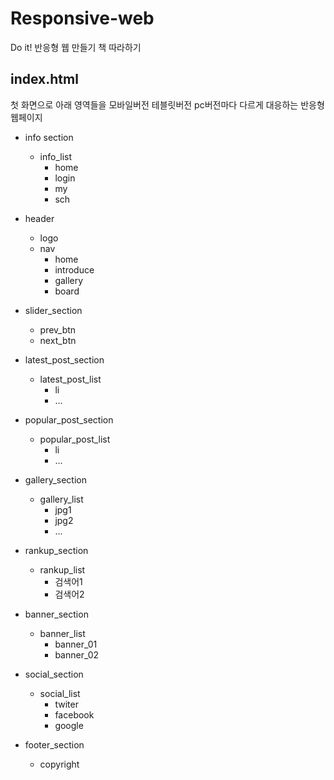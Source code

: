# Responsive-web

Do it! 반응형 웹 만들기 책 따라하기

## index.html

첫 화면으로 아래 영역들을 모바일버전 테블릿버전 pc버전마다 다르게 대응하는 반응형 웹페이지

* info section
  * info_list
    * home
    * login
    * my
    * sch

* header
  * logo
  * nav
    * home
    * introduce
    * gallery
    * board
* slider_section
  * prev_btn
  * next_btn
* latest_post_section
  * latest_post_list
    * li
    * ...
* popular_post_section
  * popular_post_list
    * li
    * ...
* gallery_section
  * gallery_list
    * jpg1
    * jpg2
    * ...
* rankup_section
  * rankup_list
    * 검색어1
    * 검색어2
* banner_section
  * banner_list
    * banner_01
    * banner_02
* social_section
  * social_list
    * twiter
    * facebook
    * google
* footer_section
  * copyright

